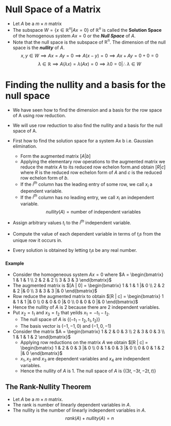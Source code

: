 # Null Space of a Matrix

- Let $A$ be a $m \times n$ matrix
- The subspace $W = \{x \in \mathbb{R}^n | Ax = 0\}$ of $\mathbb{R}^n$ is called the **Solution Space** of the homogenous system $Ax = 0$ or the **_Null Space_** of $A$.
- Note that the null space is the subspace of $\mathbb{R}^n$. The dimension of the null space is the **_nullity_** of $A$.
  $$ x,y \in W \implies Ax = Ay = 0 \implies A(x-y) = 0 \implies Ax + Ay = 0 + 0 = 0$$
$$ \lambda \in \mathbb{R} \implies A(\lambda x) = \lambda (Ax) = 0 \implies \lambda 0 = 0 | \therefore \ \lambda \in W$$

# Finding the nullity and a basis for the null space

- We have seen how to find the dimension and a basis for the row space of A using row reduction.
- We will use row reduction to also find the nullity and a basis for the null space of A.
- First how to find the solution space for a system Ax b i.e. Gaussian elimination.

  - Form the augmented matrix $[A |b]$
  - Applying the elementary row operations to the augmented matrix we reduce the matrix $A$ to its reduced row echelon form.and obtain $[R | c]$ where $R$ is the reduced row echelon form of $A$ and $c$ is the reduced row echelon form of $b$.
  - If the $i^{th}$ column has the leading entry of some row, we call $x_i$ a dependent variable.
  - If the $i^{th}$ column has no leading entry, we call $x_i$ an independent variable.
    $$ nullity(A) = \text{number of independent variables}$$

- Assign arbitrary values $t_i$ to the $i^{th}$ independent variable.
- Compute the value of each dependent variable in terms of $t_is$ from the unique row it occurs in.
- Every solution is obtained by letting $t_is$ be any real number.

#### Example

- Consider the homogeneous system $Ax = 0$ where $A = \begin{bmatrix} 1 & 1 & 1 \\ 2 & 2 & 2 \\ 3 & 3 & 3 \end{bmatrix}$
- The augmented matrix is $[A | 0] = \begin{bmatrix} 1 & 1 & 1 |& 0 \\ 2 & 2 & 2 |& 0 \\ 3 & 3 & 3 |& 0 \end{bmatrix}$
- Row reduce the augmented matrix to obtain $[R | c] = \begin{bmatrix} 1 & 1 & 1 |& 0 \\ 0 & 0 & 0 |& 0 \\ 0 & 0 & 0 |& 0 \end{bmatrix}$
- Hence the nullity of $A$ is 2 because there are 2 independent variables.
- Put $x_2 = t_1$ and $x_3 = t_2$ that yeilds $x_1 = -t_1 - t_2$.
  - The null space of $A$ is $\{ (-t_1-t_2, t_1,t_2)\}$
  - The basis vector is $(-1,-1,0)$ and $(-1,0,-1)$
- Consider the matrix $A = \begin{bmatrix} 1 & 2 & 0 & 3 \\ 2 & 3 & 0 & 3 \\ 1 & 1 & 1 & 2 \end{bmatrix}$
  - Applying row reductions on the matrix $A$ we obtain $[R | c] = \begin{bmatrix} 1 & 2 & 0 & 3 |& 0 \\ 0 & 1 & 0 & 3 |& 0 \\ 0 & 0 & 1 & 2 |& 0 \end{bmatrix}$
  - $x_1,x_2 \text{ and } x_3$ are dependent variables and $x_4$ are independent variables.
  - Hence the nullity of $A$ is 1. The null space of $A$ is $\{ (3t,-3t,-2t,t)\}$

## The Rank-Nullity Theorem

- Let $A$ be a $m \times n$ matrix.
- The rank is number of linearly dependent variables in $A$.
- The nullity is the number of linearly independent variables in $A$.
  $$ rank(A) + nullity(A) = n$$
